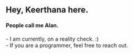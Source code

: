 <h2>Hey, Keerthana here.</h2> 
<h4>People call me Alan.</h4>
<p>- I am currently, on a reality check. :)<br>- If you are a programmer, feel free to reach out.</p>
<!---
keerthana5958v/keerthana5958v is a ✨ special ✨ repository because its `README.md` (this file) appears on your GitHub profile.
You can click the Preview link to take a look at your changes.
--->
